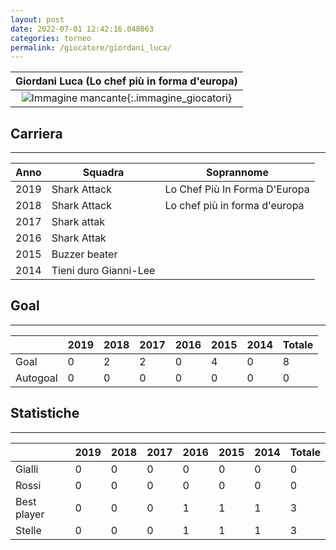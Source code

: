 ```yaml
---
layout: post
date: 2022-07-01 12:42:16.048063
categories: torneo
permalink: /giocatore/giordani_luca/
---
```

<link rel='stylesheets' href='./../assets/giocatori.css'>

| Giordani Luca (Lo chef più in forma d'europa) |
|:-----:|
| ![Immagine mancante]('./../../assets/giocatori/giordani_luca.png){:.immagine_giocatori} |


## Carriera
----

|Anno|Squadra|Soprannome|
|:---:|---|---|
|2019|Shark Attack|Lo Chef Più In Forma D'Europa|
|2018|Shark Attack|Lo chef più in forma d'europa|
|2017|Shark attak||
|2016|Shark Attak||
|2015|Buzzer beater||
|2014|Tieni duro Gianni-Lee||


## Goal
----

| |2019|2018|2017|2016|2015|2014| Totale |
|---|---|---|---|---|---|---|---|
|Goal|0|2|2|0|4|0|8|
|Autogoal|0|0|0|0|0|0|0|


## Statistiche
----

| |2019|2018|2017|2016|2015|2014| Totale |
|---|---|---|---|---|---|---|---|
|Gialli|0|0|0|0|0|0|0|
|Rossi|0|0|0|0|0|0|0|
|Best player|0|0|0|1|1|1|3|
|Stelle|0|0|0|1|1|1|3|